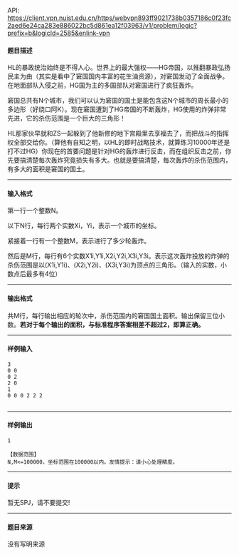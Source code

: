 API: https://client.vpn.nuist.edu.cn/https/webvpn893ff9021738b0357186c0f23fc2aed6e24ca283e886022bc5d861ea12f03963/v1/problem/logic?prefix=b&logicId=2585&enlink-vpn

#### 题目描述

HL的暴政统治始终是不得人心。世界上的最大强权——HG帝国，以推翻暴政弘扬民主为由（其实是看中了窘国国内丰富的花生油资源），对窘国发动了全面战争。在地面部队入侵之前，HG国为主的多国部队对窘国进行了疯狂轰炸。

窘国总共有N个城市，我们可以认为窘国的国土是能包含这N个城市的周长最小的多边形（好绕口阿K）。现在窘国遭到了HG帝国的不断轰炸，HG使用的炸弹非常先进，它的杀伤范围是一个巨大的三角形！

HL那家伙早就和ZS一起躲到了他新修的地下宫殿里去享福去了，而把战斗的指挥权全部交给你。（算他有自知之明，以HL的即时战略技术，就算练习10000年还是打不过HG）你现在的首要问题是针对HG的轰炸进行反击，而在组织反击之前，你先要搞清楚每次轰炸究竟损失有多大。也就是要搞清楚，每次轰炸的杀伤范围内，有多大的面积是窘国的国土。

---

#### 输入格式

第一行一个整数N。

以下N行，每行两个实数Xi，Yi，表示一个城市的坐标。

紧接着一行有一个整数M，表示进行了多少轮轰炸。

然后是M行，每行有6个实数X1i,Y1i,X2i,Y2i,X3i,Y3i。表示这次轰炸投放的炸弹的杀伤范围是以(X1i,Y1i)、(X2i,Y2i)、(X3i,Y3i)为顶点的三角形。（输入的实数，小数点后最多有4位）

---

#### 输出格式

 共M行，每行输出相应的轮次中，杀伤范围内的窘国国土面积。输出保留三位小数。**若对于每个输出的面积，与标准程序答案相差不超过2，即算正确。**

---

#### 样例输入
```
3
0 0
0 2
2 0
1
0 0 0 2 2 2
 

```

---

#### 样例输出
```
1
 
【数据范围】
N,M<=100000，坐标范围在100000以内。友情提示：请小心处理精度。
```

---

#### 提示

暂无SPJ，请不要提交!

---

#### 题目来源

没有写明来源